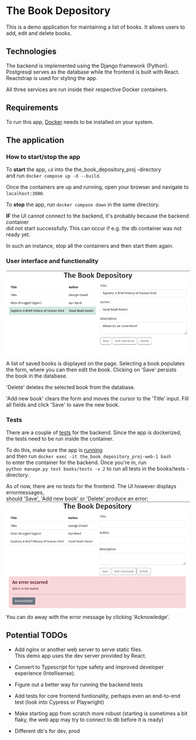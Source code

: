 # The Book Depository

This is a demo application for maintaining a list of books.
It allows users to add, edit and delete books.

## Technologies 
The backend is implemented using the Django framework (Python).  
Postgresql serves as the database while the frontend is built with React.  
Reactstrap is used for styling the app.

All three services are run inside their respective Docker containers.

## Requirements
To run this app, [Docker](https://docs.docker.com/engine/install/) needs to be installed on your system.


## The application

### How to start/stop the app
To **start** the app, `cd` into the the_book_depository_proj -directory  
and run `docker compose up -d --build`.

Once the containers are up and running, open your browser and navigate to  
`localhost:3000`.

To **stop** the app, run `docker compose down` in the same directory.

**IF** the UI cannot connect to the backend, it's probably because the backend container  
did not start successfully. This can occur if e.g. the db container was not ready yet.

In such an instance, stop all the containers and then start them again. 

### User interface and functionality
![ui](./images/ui.png)

A list of saved books is displayed on the page. Selecting a book populates  
the form, where you can then edit the book. Clicking on 'Save' persists  
the book in the database.

'Delete' deletes the selected book from the database.

'Add new book' clears the form and moves the cursor to the 'Title' input.
Fill all fields and click 'Save' to save the new book.

### Tests
There are a couple of [tests](./the_book_depository_proj/books/tests) for the backend. Since the app is dockerized,  
the tests need to be run inside the container.  

To do this, make sure the app is [running](#how-to-start/stop-the-app)  
and then run `docker exec -it the_book_depository_proj-web-1 bash`  
to enter the container for the backend. Once you're in, run  
`python manage.py test books/tests -v 2` to run all tests in the books/tests  -directory.

As of now, there are no tests for the frontend. The UI however displays errormessages,  
should 'Save', 'Add new book' or 'Delete' produce an error:
![ui-error](./images/error.png)
You can do away with the error message by clicking 'Acknowledge'.


## Potential TODOs

* Add nginx or another web server to serve static files.  
This demo app uses the dev server provided by React.

* Convert to Typescript for type safety and improved developer experience
  (Intellisense).

* Figure out a better way for running the backend tests

* Add tests for core frontend funtionality, perhaps even an end-to-end test (look into Cypress or Playwright)

* Make starting app from scratch more robust 
(starting is sometimes a bit flaky, the web app may try to connect to db before it is ready)

* Different db's for dev, prod
